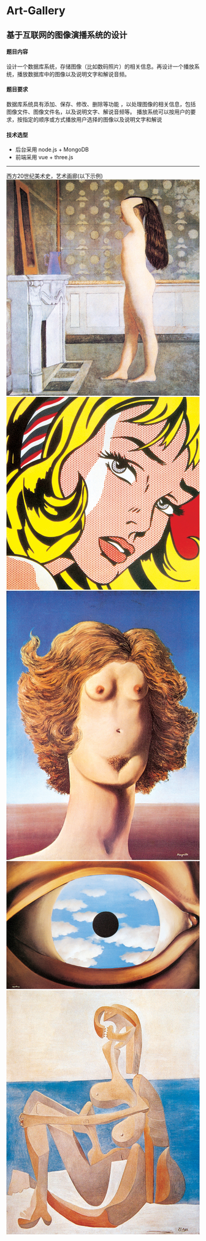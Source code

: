 # Art-Gallery

## 基于互联网的图像演播系统的设计

#### 题目内容
设计一个数据库系统，存储图像（比如数码照片）的相关信息。再设计一个播放系统，播放数据库中的图像以及说明文字和解说音频。

#### 题目要求
数据库系统具有添加、保存、修改、删除等功能 ，以处理图像的相关信息，包括图像文件、图像文件名，以及说明文字、解说音频等。
播放系统可以按用户的要求，按指定的顺序或方式播放用户选择的图像以及说明文字和解说

#### 技术选型
+ 后台采用 node.js + MongoDB
+ 前端采用 vue + three.js

-----

西方20世纪美术史，艺术画廊(以下示例)
<img src="./src/img/1288.jpg" alt="西方美术史20世纪">
<img src="./src/img/1273.jpg" alt="西方美术史20世纪">
<img src="./src/img/1207.jpg" alt="西方美术史20世纪">
<img src="./src/img/1206.jpg" alt="西方美术史20世纪">
<img src="./src/img/1077.jpg" alt="西方美术史20世纪">
